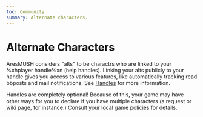```yaml
---
toc: Community
summary: Alternate characters.
---
```

# Alternate Characters

AresMUSH considers "alts" to be charactrs who are linked to your %xhplayer handle%xn (help handles).   Linking your alts publicly to your handle gives you access to various features, like automatically tracking read bbposts and mail notifications.  See [Handles](/help/arescentral/handles) for more information.

Handles are completely optional!  Because of this, your game may have other ways for you to declare if you have multiple characters (a request or wiki page, for instance.)  Consult your local game policies for details.